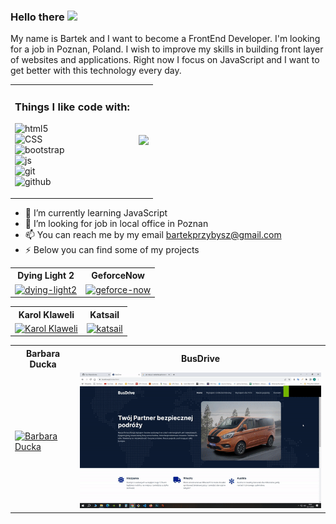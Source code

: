 ### Hello there <a href="https://www.gautamkrishnar.com/"><img src="https://media.giphy.com/media/hvRJCLFzcasrR4ia7z/giphy.gif" width="5%"></a>

My name is Bartek and I want to become a FrontEnd Developer. I'm looking for a job in Poznan, Poland. I wish to improve my skills in building front layer of websites and applications. Right now I focus on JavaScript and I want to get better with this technology every day.

<table>
 <tr align="left">
  <td>
   <h3>Things I like code with:</h3>
   <p>
    <img alt="html5" src="https://img.shields.io/badge/-HTML5-F05032?style=for-the-badge&logo=html5&logoColor=white" /><br>
    <img alt="CSS" src="https://img.shields.io/badge/-CSS-37b141?style=for-the-badge&logo=styled-components&logoColor=white" /><br>
    <img alt="bootstrap" src="https://img.shields.io/badge/-Bootstrap-760FF0?style=for-the-badge&logo=bootstrap&logoColor=white" /><br>
    <img alt="js" src="https://img.shields.io/badge/-JavaScript-EFD81D?style=for-the-badge&logo=javascript&logoColor=white" /><br>
    <img alt="git" src="https://img.shields.io/badge/-Git-832626?style=for-the-badge&logo=git&logoColor=white" /><br>
    <img alt="github" src="https://img.shields.io/badge/-Github-2088FF?style=for-the-badge&logo=github-actions&logoColor=white" /><br>
   </p>
  </td>
     
  <td>
   <div id="header" align="center">
    <img src="https://media.giphy.com/media/26tn33aiTi1jkl6H6/giphy.gif" width="550"/>
   </div>
  </td>
</table>

- 🌱 I’m currently learning JavaScript
- 👯 I’m looking for job in local office in Poznan
- 📫 You can reach me by my email bartekprzybysz@gmail.com
- ⚡ Below you can find some of my projects


<table>
 <tr>
    <th>Dying Light 2</th>
    <th>GeforceNow</th>
 </tr>
 <tr>
  <td>
   <a href="https://bartekjunior.github.io/DyingLight2/">
   <img alt="dying-light2" src="assets/dying-light 2.gif" width="100%"> </img>
   </a>
 </td>
 <td>
  <a href="https://bartekjunior.github.io/GeforceNow/">
  <img alt="geforce-now" src="assets/geforce-now.gif" width="100%"> </img>
  </a>
 </td>
</tr>
</table>

<table>
 <tr>
    <th>Karol Klaweli</th>
    <th>Katsail</th>
 </tr>
 <tr>
  <td>
   <a href="https://bartekjunior.github.io/KarolKlaweli/">
   <img alt="Karol Klaweli" src="assets/karolklaweli.gif" width="100%"> </img>
   </a>
 </td>
 <td>
  <a href="https://bartekjunior.github.io/Katamaran/">
  <img alt="katsail" src="assets/katsail.gif" width="100%"> </img>
  </a>
 </td>
</tr>
</table>

<table>
 <tr>
  <th>Barbara Ducka</th>
  <th>BusDrive</th>
 </tr>
 <tr>
  <td>
   <a href="https://barbaraducka.pl/">
  <img alt="Barbara Ducka" src="assets/barbaraducka.gif" width="100%"> </img>
   </a>
  </td>
  <td>
   <a href="https://busdrive.pl/">
   <img alt="BusDrive" src="assets/busdrive.gif" width="100%"> </img>
   </a>
  </td>
</tr>
</table>
